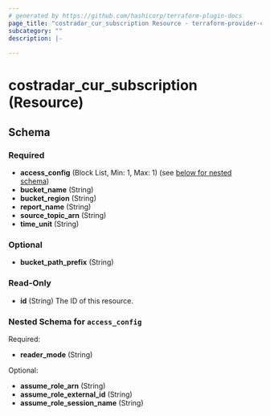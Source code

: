 ```yaml
---
# generated by https://github.com/hashicorp/terraform-plugin-docs
page_title: "costradar_cur_subscription Resource - terraform-provider-costradar"
subcategory: ""
description: |-
  
---
```


# costradar_cur_subscription (Resource)





<!-- schema generated by tfplugindocs -->
## Schema

### Required

- **access_config** (Block List, Min: 1, Max: 1) (see [below for nested schema](#nestedblock--access_config))
- **bucket_name** (String)
- **bucket_region** (String)
- **report_name** (String)
- **source_topic_arn** (String)
- **time_unit** (String)

### Optional

- **bucket_path_prefix** (String)

### Read-Only

- **id** (String) The ID of this resource.

<a id="nestedblock--access_config"></a>
### Nested Schema for `access_config`

Required:

- **reader_mode** (String)

Optional:

- **assume_role_arn** (String)
- **assume_role_external_id** (String)
- **assume_role_session_name** (String)



